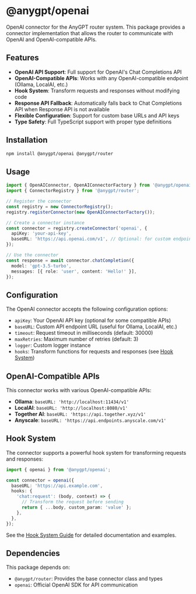 # @anygpt/openai

OpenAI connector for the AnyGPT router system. This package provides a connector implementation that allows the router to communicate with OpenAI and OpenAI-compatible APIs.

## Features

- **OpenAI API Support**: Full support for OpenAI's Chat Completions API
- **OpenAI-Compatible APIs**: Works with any OpenAI-compatible endpoint (Ollama, LocalAI, etc.)
- **Hook System**: Transform requests and responses without modifying code
- **Response API Fallback**: Automatically falls back to Chat Completions API when Response API is not available
- **Flexible Configuration**: Support for custom base URLs and API keys
- **Type Safety**: Full TypeScript support with proper type definitions

## Installation

```bash
npm install @anygpt/openai @anygpt/router
```

## Usage

```typescript
import { OpenAIConnector, OpenAIConnectorFactory } from '@anygpt/openai';
import { ConnectorRegistry } from '@anygpt/router';

// Register the connector
const registry = new ConnectorRegistry();
registry.registerConnector(new OpenAIConnectorFactory());

// Create a connector instance
const connector = registry.createConnector('openai', {
  apiKey: 'your-api-key',
  baseURL: 'https://api.openai.com/v1', // Optional: for custom endpoints
});

// Use the connector
const response = await connector.chatCompletion({
  model: 'gpt-3.5-turbo',
  messages: [{ role: 'user', content: 'Hello!' }],
});
```

## Configuration

The OpenAI connector accepts the following configuration options:

- `apiKey`: Your OpenAI API key (optional for some compatible APIs)
- `baseURL`: Custom API endpoint URL (useful for Ollama, LocalAI, etc.)
- `timeout`: Request timeout in milliseconds (default: 30000)
- `maxRetries`: Maximum number of retries (default: 3)
- `logger`: Custom logger instance
- `hooks`: Transform functions for requests and responses (see [Hook System](./docs/hooks.md))

## OpenAI-Compatible APIs

This connector works with various OpenAI-compatible APIs:

- **Ollama**: `baseURL: 'http://localhost:11434/v1'`
- **LocalAI**: `baseURL: 'http://localhost:8080/v1'`
- **Together AI**: `baseURL: 'https://api.together.xyz/v1'`
- **Anyscale**: `baseURL: 'https://api.endpoints.anyscale.com/v1'`

## Hook System

The connector supports a powerful hook system for transforming requests and responses:

```typescript
import { openai } from '@anygpt/openai';

const connector = openai({
  baseURL: 'https://api.example.com',
  hooks: {
    'chat:request': (body, context) => {
      // Transform the request before sending
      return { ...body, custom_param: 'value' };
    },
  },
});
```

See the [Hook System Guide](./docs/hooks.md) for detailed documentation and examples.

## Dependencies

This package depends on:

- `@anygpt/router`: Provides the base connector class and types
- `openai`: Official OpenAI SDK for API communication
